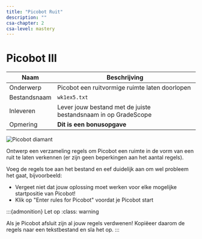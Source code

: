 ```yaml
---
title: "Picobot Ruit"
description: ""
csa-chapter: 2
csa-level: mastery
---
```


# Picobot III

| Naam         | Beschrijving                                                   |
|--------------|----------------------------------------------------------------|
| Onderwerp    | Picobot een ruitvormige ruimte laten doorlopen                 |
| Bestandsnaam | `wk1ex5.txt`                                                   |
| Inleveren    | Lever jouw bestand met de juiste bestandsnaam in op GradeScope |
| Opmering     | **Dit is een bonusopgave**                                     |

![Picobot diamant](images/picobot/picobotDiamond.png)

Ontwerp een verzameling regels om Picobot een ruimte in de vorm van een ruit te laten verkennen (er zijn geen beperkingen aan het aantal regels).

Voeg de regels toe aan het bestand en eef duidelijk aan om wel probleem het gaat, bijvoorbeeld:

- Vergeet niet dat jouw oplossing moet werken voor elke mogelijke startpositie van Picobot!
- Klik op "Enter rules for Picobot" voordat je Picobot start

:::{admonition} Let op
:class: warning

Als je Picobot afsluit zijn al jouw regels verdwenen! Kopiëeer daarom de regels naar een tekstbestand en sla het op.
:::
